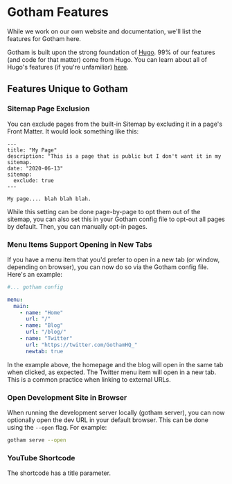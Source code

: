 # Gotham Features

While we work on our own website and documentation, we'll list the features for Gotham here.

Gotham is built upon the strong foundation of [Hugo](https://gohugo.io).
99% of our features (and code for that matter) come from Hugo.
You can learn about all of Hugo's features (if you're unfamiliar) [here](https://gohugo.io/about/features/).


## Features Unique to Gotham

### Sitemap Page Exclusion

You can exclude pages from the built-in Sitemap by excluding it in a page's Front Matter.
It would look something like this:

```
---
title: "My Page"
description: "This is a page that is public but I don't want it in my sitemap.
date: "2020-06-13"
sitemap:
  exclude: true
---

My page.... blah blah blah.
```

While this setting can be done page-by-page to opt them out of the sitemap, you can also set this in your Gotham config file to opt-out all pages by default.
Then, you can manually opt-in pages.

### Menu Items Support Opening in New Tabs

If you have a menu item that you'd prefer to open in a new tab (or window, depending on browser), you can now do so via the Gotham config file.
Here's an example:

```yaml
#... gotham config

menu:
  main:
    - name: "Home"
      url: "/"
    - name: "Blog"
      url: "/blog/"
    - name: "Twitter"
      url: "https://twitter.com/GothamHQ_"
      newtab: true
```

In the example above, the homepage and the blog will open in the same tab when clicked, as expected.
The Twitter menu item will open in a new tab.
This is a common practice when linking to external URLs.

### Open Development Site in Browser

When running the development server locally (gotham server), you can now optionally open the dev URL in your default browser.
This can be done using the `--open` flag. For example:

```bash
gotham serve --open
```

### YouTube Shortcode

The shortcode has a title parameter.
